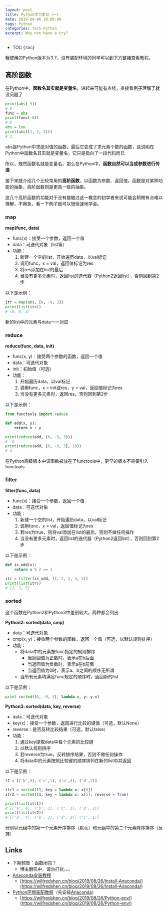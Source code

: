 ```yaml
---
layout: post
title: Python学习笔记（一）
date: 2019-09-06 20:00:00
tags: Python
categories: tech-Python
excerpt: Why not have a try?
---
```


* TOC
{:toc}

我使用的Python版本为3.7，没有装配环境的同学可以到[下方链接](#Links)查看教程。

## 高阶函数

在Python中，**函数名其实就是变量名**，讲起来可能有点绕，直接看例子理解了就没问题了

```Python
print(abs(-9))
# 9
func = abs
print(func(-8))
# 8
abs = len
print(abs([1, 2, 3]))
# 3
```
abs是Python中求绝对值的函数，最后它变成了求元素个数的函数，这说明在Python中函数名其实就是变量名，它只是指向了一段代码而已

所以，既然函数名就是变量名，那么在Python中，**函数自然可以当成参数进行传递**

接下来就介绍几个比较常用的**高阶函数**，以函数为参数、返回值。函数是对某种功能的抽象，高阶函数则是更高一级的抽象。

这几个高阶函数的功能对于没有接触过这一概念的初学者来说可能会稍微有点难以理解，不用急，看一下例子就可以很快速地学会。

### map

**map(func, data)**
- func(x)：接受一个参数，返回一个值
- data：可迭代对象（list等）
- 功能：
  1. 新建一个空的list，开始遍历data，以val标记
  2. 调用func，x = val，返回值标记为res
  3. 将res添加在list的最后
  4. 当没有更多元素时，返回list的迭代器（Python2返回list），否则回到第2步

以下是示例：
```Python
itr = map(abs, [0, -9, 3])
print(list(itr))
# [0, 9, 3]
```
新的list中的元素与data一一对应

### reduce

**reduce(func, data, init)**
- func(x, y)：接受两个参数的函数，返回一个值
- data：可迭代对象
- init：初始值（可选）
- 功能：
  1. 开始遍历data，以val标记
  2. 调用func，x = init或res，y = val，返回值标记为res
  3. 当没有更多元素时，返回res，否则回到第2步

以下是示例：
```Python
from functools import reduce

def add(x, y):
    return x + y

print(reduce(add, (0, -9, 3)))
# -6
print(reduce(add, [0, -9, 3], 10))
# 4
```
在Python高级版本中该函数被放在了functools中，更早的版本不需要引入functools

### filter

**filter(func, data)**
- func(x)：接受一个参数，返回一个值
- data：可迭代对象
- 功能：
  1. 新建一个空的list，开始遍历data，以val标记
  2. 调用func，x = val，返回值标记为res
  3. 若res为true，则将val添加在list的最后，否则不做任何操作
  4. 当没有更多元素时，返回list的迭代器（Python2返回list），否则回到第2步

以下是示例：
```Python
def is_odd(x):
    return x % 2 == 1

itr = filter(is_odd, (1, 2, 3, 4, 5))
print(list(itr))
# [1, 3, 5]
```

### sorted

这个函数在Python2和Python3中差别较大，两种都会列出

**Python2: sorted(data, cmp)**
- data：可迭代对象
- cmp(x, y)：接收两个参数的函数，返回一个值（可选，以默认规则排序）
- 功能：
  - 将data中的元素按func指定的规则排序
    - 当返回值为正数时，表示a在b后面
    - 当返回值为负数时，表示a在b前面
    - 当返回值为0时，表示a、b之间的顺序无所谓
  - 当所有元素均满足func规定的顺序时，返回新的list

以下是示例：
```Python
print sorted([0, -9, 3], lambda x, y: y-x)
```

**Python3: sorted(data, key, reverse)**
- data：可迭代对象
- key(x)：接受一个参数，返回进行比较的键值（可选，默认None）
- reverse：是否反转比较结果（可选，默认false）
- 功能：
  1. 通过key提取data中每个元素的比较键
  2. 以默认规则排序
  3. 若reverse为true，反转排序结果，否则不做任何操作
  4. 将data中的元素按照比较键的顺序排列在新的list中并返回

以下是示例：
```Python
l1 = [('b',3), ('c',1), ('a',4), ('d',2)]

itr1 = sorted(l1, key = lambda x: x[0])
itr2 = sorted(l1, key = lambda x: x[1], reverse = True)

print(list(itr1))
# [('a', 4), ('b', 3), ('c', 1), ('d', 2)]
print(list(itr2))
# [('a', 4), ('b', 3), ('d', 2), ('c', 1)]
```

分别以元组中的第一个元素升序排序（默认）和元组中的第二个元素降序排序（反转）

## Links

- 下期预告：函数闭包？
    - 博主磨叽中，请勿打扰。。。
- [Anaconda安装教程](https://wilfredshen.cn/blog/2019/08/26/Install-Anaconda/)
    - [https://wilfredshen.cn/blog/2019/08/26/Install-Anaconda/](https://wilfredshen.cn/blog/2019/08/26/Install-Anaconda/)
- [Python环境装配教程](https://wilfredshen.cn/blog/2019/08/26/Python-env/)（先安装[Anaconda](https://wilfredshen.cn/blog/2019/08/26/Install-Anaconda/)）
    - [https://wilfredshen.cn/blog/2019/08/26/Python-env/](https://wilfredshen.cn/blog/2019/08/26/Python-env/)
